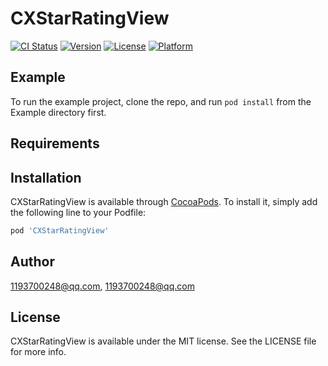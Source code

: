 # CXStarRatingView

[![CI Status](https://img.shields.io/travis/1193700248@qq.com/CXStarRatingView.svg?style=flat)](https://travis-ci.org/1193700248@qq.com/CXStarRatingView)
[![Version](https://img.shields.io/cocoapods/v/CXStarRatingView.svg?style=flat)](https://cocoapods.org/pods/CXStarRatingView)
[![License](https://img.shields.io/cocoapods/l/CXStarRatingView.svg?style=flat)](https://cocoapods.org/pods/CXStarRatingView)
[![Platform](https://img.shields.io/cocoapods/p/CXStarRatingView.svg?style=flat)](https://cocoapods.org/pods/CXStarRatingView)

## Example

To run the example project, clone the repo, and run `pod install` from the Example directory first.

## Requirements

## Installation

CXStarRatingView is available through [CocoaPods](https://cocoapods.org). To install
it, simply add the following line to your Podfile:

```ruby
pod 'CXStarRatingView'
```

## Author

1193700248@qq.com, 1193700248@qq.com

## License

CXStarRatingView is available under the MIT license. See the LICENSE file for more info.
